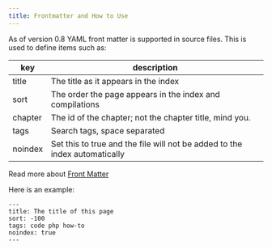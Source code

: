 ```yaml
---
title: Frontmatter and How to Use
---
```

As of version 0.8 YAML front matter is supported in source files.  This is used to define items such as:

| key | description |
|----------|----------|
| title | The title as it appears in the index |
| sort | The order the page appears in the index and compilations |
| chapter | The id of the chapter; not the chapter title, mind you. |
| tags | Search tags, space separated |
| noindex | Set this to true and the file will not be added to the index automatically |

Read more about [Front Matter](http://assemble.io/docs/YAML-front-matter.html)


Here is an example:

    ---
    title: The title of this page
    sort: -100
    tags: code php how-to
    noindex: true
    ---
